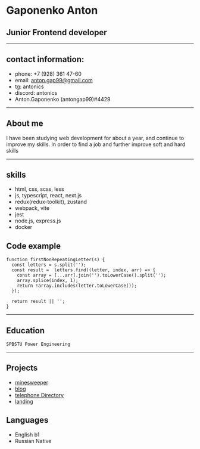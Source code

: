 # Gaponenko Anton
## Junior Frontend developer
*********
## contact information:  
* phone: +7 (928) 361 47-60
* email: anton.gap99@gmail.com
* tg: antonics
* discord: antonics
* Anton.Gaponenko (antongap99)#4429
*********
## About me
I have been studying web development for about a year, and  continue to improve my skills. In order to find a job and further improve soft and hard skills

*********
## skills
* html, css, scss, less
* js, typescript, react, next.js
* redux(redux-toolkit), zustand
* webpack, vite
* jest
* node.js, express.js
* docker

## Code example
```
function firstNonRepeatingLetter(s) {
  const letters = s.split('');
  const result =  letters.find((letter, index, arr) => {
    const array = [...arr].join('').toLowerCase().split('');
    array.splice(index, 1);
    return !array.includes(letter.toLowerCase());
  });

  return result || '';
}
```
*****
## Education
    SPBSTU Power Engineering
****
## Projects
* [minesweeper](https://github.com/antongap99/vk_test)
* [blog](https://github.com/antongap99/blogget)
* [telephone Directory](https://github.com/antongap99/telephone_Directory)
* [landing](https://github.com/antongap99/indoTravel)
## Languages
* English b1
* Russian Native